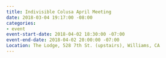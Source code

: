 ```yaml
---
title: Indivisible Colusa April Meeting
date: 2018-03-04 19:17:00 -08:00
categories:
- event
event-start-date: 2018-04-02 18:30:00 -07:00
event-end-date: 2018-04-02 20:00:00 -07:00
Location: The Lodge, 528 7th St. (upstairs), Williams, CA
---
```


